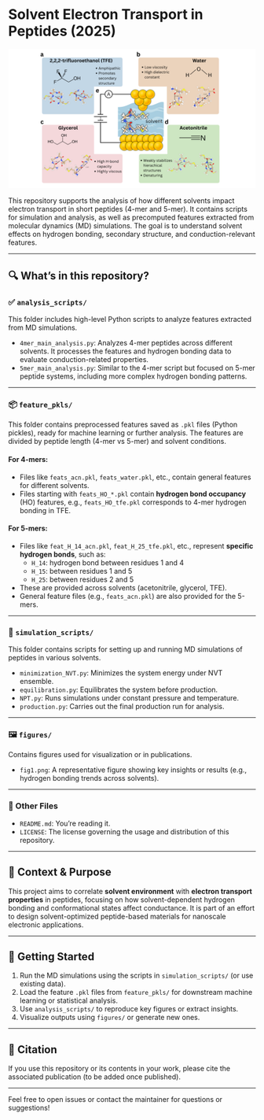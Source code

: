 # Solvent Electron Transport in Peptides (2025)

![Representative Figure](figures/fig1.png)

This repository supports the analysis of how different solvents impact electron transport in short peptides (4-mer and 5-mer). It contains scripts for simulation and analysis, as well as precomputed features extracted from molecular dynamics (MD) simulations. The goal is to understand solvent effects on hydrogen bonding, secondary structure, and conduction-relevant features.

---

## 🔍 What’s in this repository?

### ✅ `analysis_scripts/`

This folder includes high-level Python scripts to analyze features extracted from MD simulations.

- `4mer_main_analysis.py`: Analyzes 4-mer peptides across different solvents. It processes the features and hydrogen bonding data to evaluate conduction-related properties.
- `5mer_main_analysis.py`: Similar to the 4-mer script but focused on 5-mer peptide systems, including more complex hydrogen bonding patterns.

---

### 📦 `feature_pkls/`

This folder contains preprocessed features saved as `.pkl` files (Python pickles), ready for machine learning or further analysis. The features are divided by peptide length (4-mer vs 5-mer) and solvent conditions.

#### For 4-mers:
- Files like `feats_acn.pkl`, `feats_water.pkl`, etc., contain general features for different solvents.
- Files starting with `feats_HO_*.pkl` contain **hydrogen bond occupancy** (HO) features, e.g., `feats_HO_tfe.pkl` corresponds to 4-mer hydrogen bonding in TFE.

#### For 5-mers:
- Files like `feat_H_14_acn.pkl`, `feat_H_25_tfe.pkl`, etc., represent **specific hydrogen bonds**, such as:
  - `H_14`: hydrogen bond between residues 1 and 4
  - `H_15`: between residues 1 and 5
  - `H_25`: between residues 2 and 5
- These are provided across solvents (acetonitrile, glycerol, TFE).
- General feature files (e.g., `feats_acn.pkl`) are also provided for the 5-mers.

---

### 🧪 `simulation_scripts/`

This folder contains scripts for setting up and running MD simulations of peptides in various solvents.

- `minimization_NVT.py`: Minimizes the system energy under NVT ensemble.
- `equilibration.py`: Equilibrates the system before production.
- `NPT.py`: Runs simulations under constant pressure and temperature.
- `production.py`: Carries out the final production run for analysis.

---

### 🖼️ `figures/`

Contains figures used for visualization or in publications.  
- `fig1.png`: A representative figure showing key insights or results (e.g., hydrogen bonding trends across solvents).

---

### 📜 Other Files

- `README.md`: You’re reading it.
- `LICENSE`: The license governing the usage and distribution of this repository.

---

## 🧠 Context & Purpose

This project aims to correlate **solvent environment** with **electron transport properties** in peptides, focusing on how solvent-dependent hydrogen bonding and conformational states affect conductance. It is part of an effort to design solvent-optimized peptide-based materials for nanoscale electronic applications.

---

## 🚀 Getting Started

1. Run the MD simulations using the scripts in `simulation_scripts/` (or use existing data).
2. Load the feature `.pkl` files from `feature_pkls/` for downstream machine learning or statistical analysis.
3. Use `analysis_scripts/` to reproduce key figures or extract insights.
4. Visualize outputs using `figures/` or generate new ones.

---

## 🧬 Citation

If you use this repository or its contents in your work, please cite the associated publication (to be added once published).

---

Feel free to open issues or contact the maintainer for questions or suggestions!
